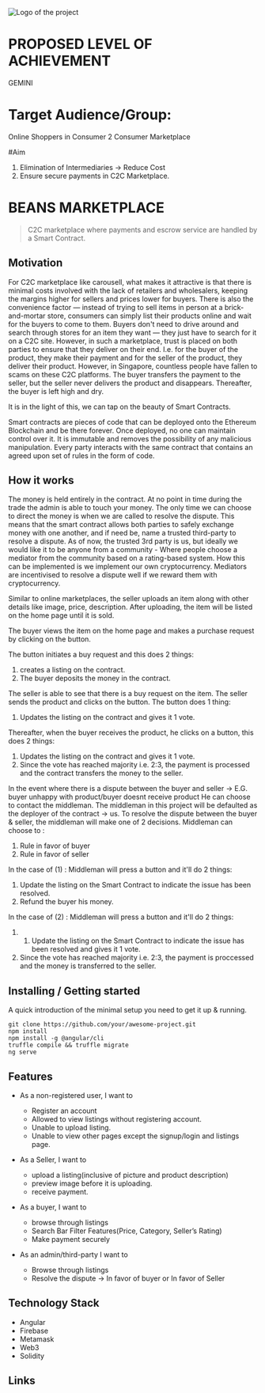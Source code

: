 ![Logo of the project](https://i.imgur.com/rI8wDQs.jpg)

# PROPOSED LEVEL OF ACHIEVEMENT
GEMINI

# Target Audience/Group: 
Online Shoppers in Consumer 2 Consumer Marketplace

#Aim 
1. Elimination of Intermediaries -> Reduce Cost
2. Ensure secure payments in C2C Marketplace.

# BEANS MARKETPLACE
>C2C marketplace where payments and escrow service are handled by a Smart Contract.

## Motivation

For C2C marketplace like carousell, what makes it attractive is that there is minimal costs involved with the lack of retailers and wholesalers, keeping the margins higher for sellers and prices lower for buyers. 
There is also the convenience factor — instead of trying to sell items in person at a brick-and-mortar store, consumers can simply list their products online and wait for the buyers to come to them. Buyers don't need to drive around and search through stores for an item they want — they just have to search for it on a C2C site. 
However, in such a marketplace, trust is placed on both parties to ensure that they deliver on their end. I.e. for the buyer of the product, they make their payment and for the seller of the product, they deliver their product. However, in Singapore, countless people have fallen to scams on these C2C platforms. The buyer transfers the payment to the seller, but the seller never delivers the product and disappears. Thereafter, the buyer is left high and dry.

It is in the light of this, we can tap on the beauty of Smart Contracts.

Smart contracts are pieces of code that can be deployed onto the Ethereum Blockchain and be there forever. 
Once deployed, no one can maintain control over it. It is immutable and removes the possibility of any malicious manipulation.
Every party interacts with the same contract that contains an agreed upon set of rules in the form of code.


## How it works

The money is held entirely in the contract. At no point in time during the trade the admin is able to touch your money. The only time we can choose to direct the money is when we are called to resolve the dispute.
This means that the smart contract allows both parties to safely exchange money with one another, and if need be, name a trusted third-party to resolve a dispute. 
As of now, the trusted 3rd party is us, but ideally we would like it to be anyone from a community - Where people choose a mediator from the community based on a rating-based system.
How this can be implemented is we implement our own cryptocurrency.
Mediators are incentivised to resolve a dispute well if we reward them with cryptocurrency.


Similar to online marketplaces, the seller uploads an item along with other details like image, price, description.
After uploading, the item will be listed on the home page until it is sold.

The buyer views the item on the home page and makes a purchase request by clicking on the button. 

The button initiates a buy request and this does 2 things:
1. creates a listing on the contract. 
2. The buyer deposits the money in the contract.

The seller is able to see that there is a buy request on the item. The seller sends the product and clicks on the button.
The button does 1 thing:
1. Updates the listing on the contract and gives it 1 vote.

Thereafter, when the buyer receives the product, he clicks on a button, this does 2 things:
1. Updates the listing on the contract and gives it 1 vote.
2. Since the vote has reached majority i.e. 2:3, the payment is processed and the contract transfers the money to the seller.

In the event where there is a dispute between the buyer and seller 
-> E.G. buyer unhappy with product/buyer doesnt receive product
He can choose to contact the middleman. The middleman in this project will be defaulted as the deployer of the contract -> us.
To resolve the dispute between the buyer & seller, the middleman will make one of 2 decisions. 
Middleman can choose to : 
1. Rule in favor of buyer
2. Rule in favor of seller

In the case of (1) : Middleman will press a button and it'll do 2 things:
1. Update the listing on the Smart Contract to indicate the issue has been resolved.
2. Refund the buyer his money.

In the case of (2) : Middleman will press a button and it'll do 2 things:
1. 1. Update the listing on the Smart Contract to indicate the issue has been resolved and gives it 1 vote.
2. Since the vote has reached majority i.e. 2:3, the payment is proccessed and the money is transferred to the seller.

## Installing / Getting started

A quick introduction of the minimal setup you need to get it up &
running.

```shell
git clone https://github.com/your/awesome-project.git
npm install
npm install -g @angular/cli
truffle compile && truffle migrate
ng serve
```


## Features

* As a non-registered user, I want to 
  * Register an account
  * Allowed to view listings without registering account.
  * Unable to upload listing.
  * Unable to view other pages except the signup/login and listings page.

* As a Seller, I want to 
  * upload a listing(inclusive of picture and product description)
  * preview image before it is uploading.
  * receive payment.

* As a buyer, I want to 
  * browse through listings 
  * Search Bar Filter Features(Price, Category, Seller’s Rating)
  * Make payment securely

* As an admin/third-party I want to 
  * Browse through listings
  * Resolve the dispute -> In favor of buyer or In favor of Seller


## Technology Stack
* Angular
* Firebase
* Metamask
* Web3
* Solidity


## Links


